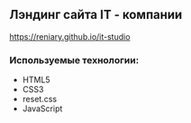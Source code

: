 ##  Лэндинг сайта IT - компании
https://reniary.github.io/it-studio

### Используемые технологии:
- HTML5
- CSS3
- reset.css
- JavaScript

